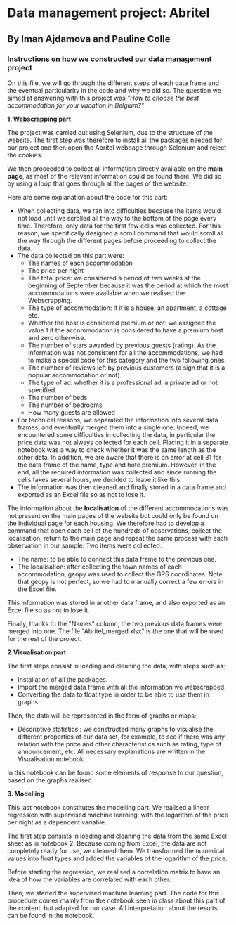 # Data management project: Abritel
## By Iman Ajdamova and Pauline Colle
### Instructions on how we constructed our data management project 
On this file, we will go through the different steps of each data frame and the eventual particularity in the code and why we did so. The question we aimed at answering with this project was *"How to choose the best accommodation for your vacation in Belgium?"*

**1. Webscrapping part**

The project was carried out using Selenium, due to the structure of the website. The first step was therefore to install all the packages needed for our project and then open the Abritel webpage through Selenium and reject the cookies.

We then proceeded to collect all information directly available on the **main page**, as most of the relevant information could be found there. We did so by using a loop that goes through all the pages of the website.

Here are some explanation about the code for this part: 
- When collecting data, we ran into difficulties because the items would not load until we scrolled all the way to the bottom of the page every time. Therefore, only data for the first few cells was collected. For this reason, we specifically designed a scroll command that would scroll all the way through the different pages before proceeding to collect the data. 
- The data collected on this part were: 
    - The names of each accommodation
    - The price per night
    - The total price: we considered a period of two weeks at the beginning of September because it was the period at which the most accommodations were available when we realised the Webscrapping.
    - The type of accommodation: if it is a house, an apartment, a cottage etc.
    - Whether the host is considered premium or not: we assigned the value 1 if the accommodation is considered to have a premium host and zero otherwise.
    - The number of stars awarded by previous guests (rating). As the information was not consistent for all the accommodations, we had to make a special code for this category and the two following ones. 
    - The number of reviews left by previous customers (a sign that it is a popular accommodation or not).
    - The type of ad: whether it is a professional ad, a private ad or not specified.
    - The number of beds
    - The number of bedrooms
    - How many guests are allowed
- For technical reasons, we separated the information into several data frames, and eventually merged them into a single one. Indeed, we encountered some difficulties in collecting the data, in particular the price data was not always collected for each cell. Placing it in a separate notebook was a way to check whether it was the same length as the other data. In addition, we are aware that there is an error at cell 31 for the data frame of the name, type and hote premium. However, in the end, all the required information was collected and since running the cells takes several hours, we decided to leave it like this.
- The information was then cleaned and finally stored in a data frame and exported as an Excel file so as not to lose it. 

The information about the **localisation** of the different accommodations was  not present on the main pages of the website but could only be found on the individual page for each housing. We therefore had to develop a command that open each cell of the hundreds of observations, collect the localisation, return to the main page and repeat the same process with each observation in our sample. Two items were collected:
- The name: to be able to connect this data frame to the previous one.
- The localisation: after collecting the town names of each accommodation, geopy was used to collect the GPS coordinates. Note that geopy is not perfect, so we had to manually correct a few errors in the Excel file.

This information was stored in another data frame, and also exported as an Excel file  so as not to lose it. 

Finally, thanks to the "Names" column, the two previous data frames were merged into one. The file "Abritel_merged.xlsx" is the one that will be used for the rest of the project.

**2.Visualisation part**

The first steps consist in loading and cleaning the data, with steps such as:
- Installation of all the packages.
- Import the merged data frame with all the information we webscrapped.
- Converting the data to float type in order to be able to use them in graphs.

Then, the data will be represented in the form of graphs or maps:
- Descriptive statistics : we constructed many graphs to visualise the different properties of our data set, for example, to see if there was any relation with the price and other characteristics such as rating, type of announcement, etc. All necessary explanations are written in the Visualisation notebook.

In this notebook can be found some elements of response to our question, based on the graphs realised.

**3. Modelling**

This last notebook constitutes the modelling part. We realised a linear regression with supervised machine learning, with the logarithm of the price per night as a dependent variable.

The first step consists in loading and cleaning the data from the same Excel sheet as in notebook 2. Because coming from Excel, the data are not completely ready for use, we cleaned them. We transformed the numerical values into float types and added the variables of the logarithm of the price.

Before starting the regression, we realised a correlation matrix to have an idea of how the variables are correlated with each other.

Then, we started the supervised machine learning part. The code for this procedure comes mainly from the notebook seen in class about this part of the content, but adapted for our case. All interpretation about the results can be found in the notebook.
    
